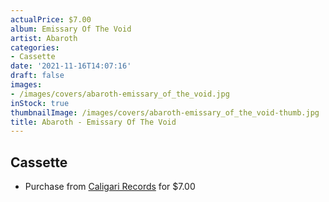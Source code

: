 ```yaml
---
actualPrice: $7.00
album: Emissary Of The Void
artist: Abaroth
categories:
- Cassette
date: '2021-11-16T14:07:16'
draft: false
images:
- /images/covers/abaroth-emissary_of_the_void.jpg
inStock: true
thumbnailImage: /images/covers/abaroth-emissary_of_the_void-thumb.jpg
title: Abaroth - Emissary Of The Void
---
```


## Cassette
* Purchase from [Caligari Records](https://caligarirecords.storenvy.com/products/31111816-abaroth-emissary-of-the-void) for $7.00
